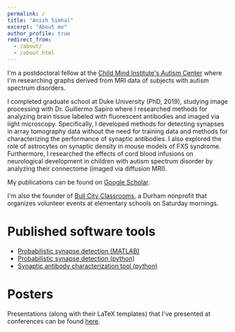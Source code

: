 ```yaml
---
permalink: /
title: "Anish Simhal"
excerpt: "About me"
author_profile: true
redirect_from: 
  - /about/
  - /about.html
---
```


I'm a postdoctoral fellow at the [Child Mind Institute's Autism Center](https://childmind.org/bio/anish-k-simhal-phd/) where I'm researching graphs derived from MRI data of subjects with autism spectrum disorders. 

I completed graduate school at Duke University (PhD, 2019), studying image processing with Dr. Guillermo Sapiro where I researched methods for analyzing brain tissue labeled with fluorescent antibodies and imaged via light microscopy.  Specifically, I developed methods for detecting synapses in array tomography data without the need for training data and methods for characterizing the performance of synaptic antibodies. I also explored the role of astrocytes on synaptic density in mouse models of FXS syndrome.  Furthermore, I researched the effects of cord blood infusions on neurological development in children with autism spectrum disorder by analyzing their connectome (imaged via diffusion MRI).  

My publications can be found on [Google Scholar](https://scholar.google.com/citations?user=NefDuV0AAAAJ&hl=en). 

I'm also the founder of [Bull City Classrooms](https://bullcityclassrooms.org), a Durham nonprofit that organizes volunteer events at elementary schools on Saturday mornings.


Published software tools 
======
- [Probabilistic synapse detection (MATLAB)](https://github.com/aksimhal/synapse-detection-examples)
- [Probabilistic synapse detection (python)](https://github.com/aksimhal/synapse-detection-examples)
- [Synaptic antibody characterization tool (python)](https://aksimhal.github.io/SynapseAnalysis/)


Posters
======
Presentations (along with their LaTeX templates) that I've presented at conferences can be found [here](https://github.com/aksimhal/posters). 
